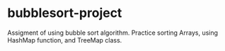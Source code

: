 # bubblesort-project
Assigment of using bubble sort algorithm.
Practice sorting Arrays, using HashMap function, and TreeMap class.
